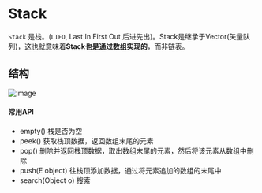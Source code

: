 #  Stack
`Stack` 是栈。(`LIFO`, Last In First Out 后进先出)。Stack是继承于Vector(矢量队列)，这也就意味着**Stack也是通过数组实现的**，而非链表。
## 结构
![image](https://images0.cnblogs.com/blog/497634/201309/08213747-6f2f69ba19e9485f9f6ae8c17f0f253b.jpg)
#### 常用API 
- empty() 栈是否为空
- peek() 获取栈顶数据，返回数组末尾的元素
- pop() 删除并返回栈顶数据，取出数组末尾的元素，然后将该元素从数组中删除
- push(E object) 往栈顶添加数据，通过将元素追加的数组的末尾中
- search(Object o) 搜索
